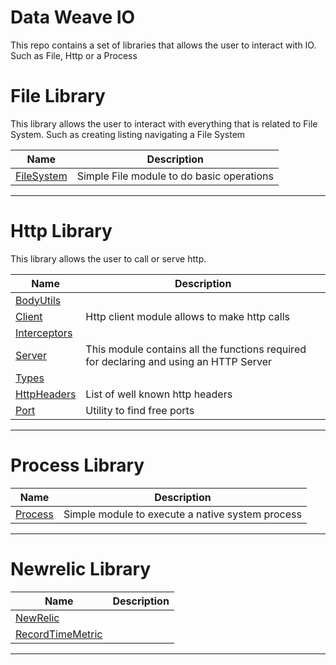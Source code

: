 # Data Weave IO

This repo contains a set of libraries that allows the user to interact with IO. Such as File, Http or a Process

# File Library

This library allows the user to interact with everything that is related to File System. Such as creating listing navigating a File System 

| Name                                            | Description                               |
|-------------------------------------------------|-------------------------------------------|
| [FileSystem](./file_library_doc/FileSystem.md ) | Simple File module to do basic operations |

________________________________


# Http Library

This library allows the user to call or serve http.

| Name                                                | Description                                                                            |
|-----------------------------------------------------|----------------------------------------------------------------------------------------|
| [BodyUtils](./http_library_doc/BodyUtils.md )       |                                                                                        |
| [Client](./http_library_doc/Client.md )             | Http client module allows to make http calls                                           |
| [Interceptors](./http_library_doc/Interceptors.md ) |                                                                                        |
| [Server](./http_library_doc/Server.md )             | This module contains all the functions required for declaring and using an HTTP Server |
| [Types](./http_library_doc/Types.md )               |                                                                                        |
| [HttpHeaders](./http_library_doc/HttpHeaders.md )   | List of well known http headers                                                        |
| [Port](./http_library_doc/Port.md )                 | Utility to find free ports                                                             |

________________________________


# Process Library

| Name                                         | Description                                      |
|----------------------------------------------|--------------------------------------------------|
| [Process](./process_library_doc/Process.md ) | Simple module to execute a native system process |

________________________________



# Newrelic Library

| Name                                                            | Description |
|-----------------------------------------------------------------|-------------|
| [NewRelic](./newrelic_library_doc/NewRelic.md )                 |             |
| [RecordTimeMetric](./newrelic_library_doc/RecordTimeMetric.md ) |             |

________________________________


